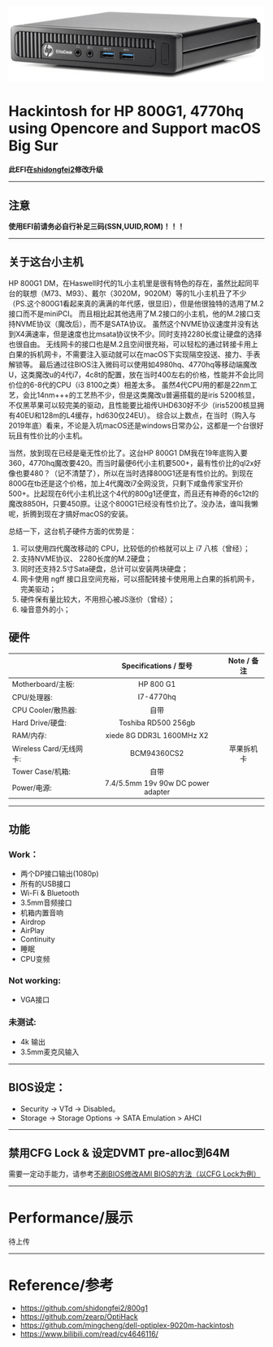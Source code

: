 ![HP 800 G1](https://raw.githubusercontent.com/Road-tech/Hackintosh_HP-800G1_I7-4770hq_OC/main/hp_800_g1.png)

# Hackintosh for HP 800G1, 4770hq using Opencore and Support macOS Big Sur  

**此EFI在[shidongfei2](https://github.com/shidongfei2)修改升级**

---

## 注意

**使用EFI前请务必自行补足三码(SSN,UUID,ROM)！！！**    

---

## 关于这台小主机

HP 800G1 DM，在Haswell时代的1L小主机里是很有特色的存在，虽然比起同平台的联想（M73、M93）、戴尔（3020M，9020M）等的1L小主机丑了不少（PS.这个800G1看起来真的满满的年代感，很显旧），但是他很独特的选用了M.2接口而不是miniPCI。 而且相比起其他选用了M.2接口的小主机，他的M.2接口支持NVME协议（魔改后），而不是SATA协议。 虽然这个NVME协议速度并没有达到X4满速率，但是速度也比msata协议快不少。同时支持2280长度让硬盘的选择也很自由。 无线网卡的接口也是M.2且空间很充裕，可以轻松的通过转接卡用上白果的拆机网卡，不需要注入驱动就可以在macOS下实现隔空投送、接力、手表解锁等。 最后通过往BIOS注入微码可以使用如4980hq、4770hq等移动端魔改U，这类魔改u的4代i7，4c8t的配置，放在当时400左右的价格，性能并不会比同价位的6-8代的CPU（i3 8100之类）相差太多。 虽然4代CPU用的都是22nm工艺，会比14nm+++的工艺热不少，但是这类魔改u普遍搭载的是iris 5200核显，不仅黑苹果可以较完美的驱动，且性能要比祖传UHD630好不少（iris5200核显拥有40EU和128m的L4缓存，hd630仅24EU）。  综合以上数点，在当时（购入与2019年底）看来，不论是入坑macOS还是windows日常办公，这都是一个台很好玩且有性价比的小主机。

当然，放到现在已经是毫无性价比了。这台HP 800G1 DM我在19年底购入要360，4770hq魔改要420。而当时最便6代小主机要500+，最有性价比的ql2x好像也要480？（记不清楚了），所以在当时选择800G1还是有性价比的。到现在800G在tb还是这个价格，加上4代魔改i7全网没货，只剩下咸鱼传家宝开价500+。比起现在6代小主机比这个4代的800g1还便宜，而且还有神奇的6c12t的魔改8850H，只要450原。让这个800G1已经没有性价比了。没办法，谁叫我懒呢，折腾到现在才搞好macOS的安装。

总结一下，这台机子硬件方面的优势是：

1. 可以使用四代魔改移动的 CPU，比较低的价格就可以上 i7 八核（曾经）；
2. 支持NVME协议、 2280长度的M.2硬盘；
3. 同时还支持2.5寸Sata硬盘，总计可以安装两块硬盘；
4. 网卡使用 ngff 接口且空间充裕，可以搭配转接卡使用用上白果的拆机网卡，完美驱动；
5. 硬件保有量比较大，不用担心被JS涨价（曾经）；
6. 噪音意外的小；

## 硬件
|                     	| Specifications / 型号              	| Note / 备注  	|
| ---------------------	|:------------------------------------:	|:------------:	|
| Motherboard/主板:  	| HP 800 G1                        		|              	|
| CPU/处理器:           	| I7-4770hq                           	|            	|
| CPU Cooler/散热器:    	| 自带                   		        |            	|
| Hard Drive/硬盘:     	| Toshiba RD500 256gb          	        |            	|
| RAM/内存:            	| xiede 8G DDR3L 1600MHz X2         	|            	|
| Wireless Card/无线网卡:	| BCM94360CS2                   		| 苹果拆机卡  	|
| Tower Case/机箱:      	| 自带                                	|            	|
| Power/电源:           	| 7.4/5.5mm 19v 90w DC power adapter 	|            	|

---

## 功能

### Work：  

- 两个DP接口输出(1080p)  
- 所有的USB接口  
- Wi-Fi & Bluetooth  
- 3.5mm音频接口
- 机箱内置音响
- Airdrop  
- AirPlay  
- Continuity  
- 睡眠
- CPU变频

### Not working:

- VGA接口

### 未测试:  

- 4k 输出
- 3.5mm麦克风输入 

---

## BIOS设定：   

- Security -> VTd -> Disabled。 
- Storage -> Storage Options -> SATA Emulation > AHCI   

---

## 禁用CFG Lock & 设定DVMT pre-alloc到64M

需要一定动手能力，请参考[不刷BIOS修改AMI BIOS的方法（以CFG Lock为例）](https://www.bilibili.com/read/cv4646116/)

---

# Performance/展示

待上传

---

# Reference/参考

- https://github.com/shidongfei2/800g1
- https://github.com/zearp/OptiHack
- https://github.com/mingcheng/dell-optiplex-9020m-hackintosh
- https://www.bilibili.com/read/cv4646116/